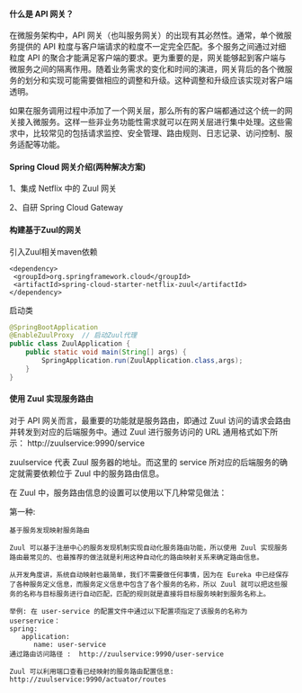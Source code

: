 #### 什么是 API 网关？

在微服务架构中，API 网关（也叫服务网关）的出现有其必然性。通常，单个微服务提供的 API 粒度与客户端请求的粒度不一定完全匹配。多个服务之间通过对细粒度 API 的聚合才能满足客户端的要求。更为重要的是，网关能够起到客户端与微服务之间的隔离作用。随着业务需求的变化和时间的演进，网关背后的各个微服务的划分和实现可能需要做相应的调整和升级。这种调整和升级应该实现对客户端透明。

如果在服务调用过程中添加了一个网关层，那么所有的客户端都通过这个统一的网关接入微服务。这样一些非业务功能性需求就可以在网关层进行集中处理。这些需求中，比较常见的包括请求监控、安全管理、路由规则、日志记录、访问控制、服务适配等功能。

#### Spring Cloud 网关介绍(两种解决方案)

1、集成 Netflix 中的 Zuul 网关

2、自研 Spring Cloud Gateway

#### 构建基于Zuul的网关

引入Zuul相关maven依赖
```
<dependency>
 <groupId>org.springframework.cloud</groupId>
 <artifactId>spring-cloud-starter-netflix-zuul</artifactId>
</dependency>
```

启动类
```java
@SpringBootApplication
@EnableZuulProxy  // 启动Zuul代理
public class ZuulApplication {
    public static void main(String[] args) {
        SpringApplication.run(ZuulApplication.class,args);
    }
}
```

#### 使用 Zuul 实现服务路由

对于 API 网关而言，最重要的功能就是服务路由，即通过 Zuul 访问的请求会路由并转发到对应的后端服务中。通过 Zuul 进行服务访问的 URL 通用格式如下所示：
http://zuulservice:9990/service

zuulservice 代表 Zuul 服务器的地址。而这里的 service 所对应的后端服务的确定就需要依赖位于 Zuul 中的服务路由信息。

在 Zuul 中，服务路由信息的设置可以使用以下几种常见做法：

第一种:
```
基于服务发现映射服务路由

Zuul 可以基于注册中心的服务发现机制实现自动化服务路由功能，所以使用 Zuul 实现服务路由最常见的、也最推荐的做法就是利用这种自动化的路由映射关系来确定路由信息。

从开发角度讲，系统自动映射也最简单，我们不需要做任何事情，因为在 Eureka 中已经保存了各种服务定义信息，而服务定义信息中包含了各个服务的名称，所以 Zuul 就可以把这些服务的名称与目标服务进行自动匹配，匹配的规则就是直接将目标服务映射到服务名称上。

举例: 在 user-service 的配置文件中通过以下配置项指定了该服务的名称为 userservice：
spring:
   application:
      name: user-service
通过路由访问路径 :  http://zuulservice:9990/user-service

Zuul 可以利用端口查看已经映射的服务路由配置信息:  http://zuulservice:9990/actuator/routes

```

















